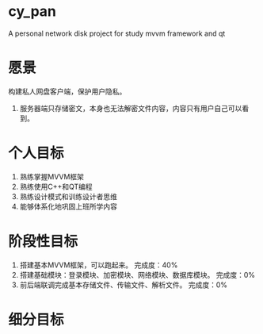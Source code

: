 # cy_pan
A personal  network disk project for study mvvm framework and qt 

# 愿景
构建私人网盘客户端，保护用户隐私。
1. 服务器端只存储密文，本身也无法解密文件内容，内容只有用户自己可以看到。

# 个人目标
1. 熟练掌握MVVM框架
2. 熟练使用C++和QT编程
3. 熟练设计模式和训练设计者思维
4. 能够体系化地巩固上班所学内容

# 阶段性目标
1. 搭建基本MVVM框架，可以跑起来。 完成度：40%
2. 搭建基础模块：登录模块、加密模块、网络模块、数据库模块。 完成度：0%
3. 前后端联调完成基本存储文件、传输文件、解析文件。 完成度：0%

# 细分目标
